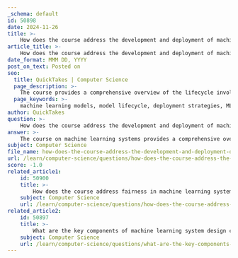 ```yaml
---
_schema: default
id: 50898
date: 2024-11-26
title: >-
    How does the course address the development and deployment of machine learning models?
article_title: >-
    How does the course address the development and deployment of machine learning models?
date_format: MMM DD, YYYY
post_on_text: Posted on
seo:
  title: QuickTakes | Computer Science
  page_description: >-
    The course provides a comprehensive overview of the lifecycle involved in developing and deploying machine learning models, covering best practices, deployment strategies, MLOps framework, and real-world applications.
  page_keywords: >-
    machine learning models, model lifecycle, deployment strategies, MLOps framework, cloud deployment, edge computing, hands-on labs, production-ready solutions, continuous monitoring, model performance
author: QuickTakes
question: >-
    How does the course address the development and deployment of machine learning models?
answer: >-
    The course on machine learning systems provides a comprehensive overview of the entire lifecycle involved in the research, development, and deployment of machine learning models. By the end of the course, participants will have gained insights into best coding practices and critical considerations necessary for putting a model into production.\n\nKey aspects of model development and deployment covered in the course include:\n\n1. **Lifecycle Understanding**: The course emphasizes the importance of understanding the entire lifecycle of a machine learning model, from initial research and development through to deployment and monitoring in production environments.\n\n2. **Deployment Strategies**: Participants will learn about three primary machine learning deployment strategies, with practical implementations demonstrated on platforms like Databricks. This includes hands-on labs focusing on batch inference scenarios, which are crucial for utilizing models effectively in real-world applications.\n\n3. **MLOps Framework**: The course explores the modern MLOps framework, which integrates software engineering principles with machine learning workflows. This includes writing ML code that minimizes technical debt and understanding the tools necessary for deploying and monitoring models.\n\n4. **Model Deployment Approaches**: The curriculum covers various deployment approaches, such as cloud-based deployments and edge computing, highlighting the importance of selecting the right strategy based on specific project requirements.\n\n5. **Real-World Applications**: Through hands-on projects and case studies, students will apply best practices to create scalable, production-ready machine learning solutions, ensuring they are well-prepared for real-world challenges.\n\n6. **Continuous Monitoring and Updates**: The course also addresses the need for continual monitoring of deployed models and the processes for implementing updates, which are essential for maintaining model performance over time.\n\nOverall, the course is designed to equip students with the necessary skills and knowledge to effectively transition machine learning models from development to production, ensuring they can handle the complexities of real-world applications.
subject: Computer Science
file_name: how-does-the-course-address-the-development-and-deployment-of-machine-learning-models.md
url: /learn/computer-science/questions/how-does-the-course-address-the-development-and-deployment-of-machine-learning-models
score: -1.0
related_article1:
    id: 50900
    title: >-
        How does the course address fairness in machine learning systems?
    subject: Computer Science
    url: /learn/computer-science/questions/how-does-the-course-address-fairness-in-machine-learning-systems
related_article2:
    id: 50897
    title: >-
        What are the key components of machine learning system design covered in this course?
    subject: Computer Science
    url: /learn/computer-science/questions/what-are-the-key-components-of-machine-learning-system-design-covered-in-this-course
---
```


&nbsp;